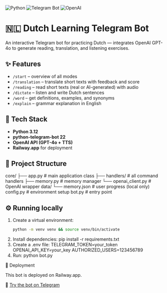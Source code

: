 ![Python](https://img.shields.io/badge/python-3.12-blue)
![Telegram Bot](https://img.shields.io/badge/telegram--bot-22.1-green)
![OpenAI](https://img.shields.io/badge/OpenAI-GPT--4o-orange)

# 🇳🇱 Dutch Learning Telegram Bot

An interactive Telegram bot for practicing Dutch — integrates OpenAI GPT-4o to generate reading, translation, and listening exercises.

## ✨ Features
- `/start` – overview of all modes
- `/translation` – translate short texts with feedback and score
- `/reading` – read short texts (real or AI-generated) with audio
- `/dictate` – listen and write Dutch sentences
- `/word` – get definitions, examples, and synonyms
- `/explain` – grammar explanation in English

## 🧠 Tech Stack
- **Python 3.12**
- **python-telegram-bot 22**
- **OpenAI API (GPT-4o + TTS)**
- **Railway.app** for deployment

## 🧩 Project Structure
core/
├── app.py           # main application class
├── handlers/        # all command handlers
├── memory.py        # memory manager
└── openai_client.py # OpenAI wrapper
data/
└── memory.json      # user progress (local only)
config.py             # environment setup
bot.py                # entry point

## ⚙️ Running locally
1. Create a virtual environment:
   ```bash
   python -m venv venv && source venv/bin/activate
2.	Install dependencies:
    pip install -r requirements.txt
3.	Create a .env file:
    TELEGRAM_TOKEN=your_token
    OPENAI_API_KEY=your_key
    AUTHORIZED_USERS=123456789
4.	Run:
    python bot.py

🚀 Deployment

This bot is deployed on Railway.app.

🚀 [Try the bot on Telegram](https://t.me/dutch_learning_bot)
